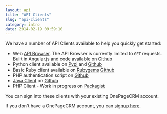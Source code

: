 ```yaml
---
layout: api
title: "API Clients"
slug: "api-clients"
category: intro
date: 2014-02-19 09:59:10
---
```


We have a number of API Clients available to help you quickly get started:

* Web [API Browser](api_browser). The API Browser is currently limited to `GET` requests. Built in Angular.js and code available on [Github][3]
* Python client available on [Pypi][1] and [Github][2]
* Basic Ruby client available on [Rubygems][4] [Github][5]
* PHP authentication script on [Github][6]
* [Java Client][7] on [Github][7]
* PHP Client - Work in progress on [Packagist][8]

You can sign into these clients with your existing OnePageCRM account.

If you don't have a OnePageCRM account, you can [signup here](https://app.onepagecrm.com/register).

  [1]: https://pypi.python.org/pypi/onepagecrm/0.1.0
  [2]: https://github.com/OnePageCRM/python_client
  [3]: https://github.com/OnePageCRM/OnePageCRM.github.io/tree/master/api_browser
  [4]: https://rubygems.org/gems/onepagecrm
  [5]: https://github.com/OnePageCRM/onepagecrm-gem
  [6]: https://github.com/OnePageCRM/php-sample
  [7]: https://github.com/OnePageCRM/java-client-wrapper
  [8]: https://packagist.org/packages/zipoking/onepagecrm-php-client
